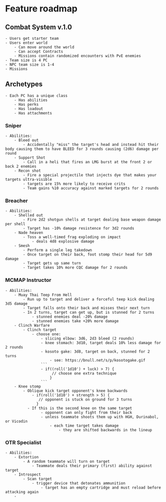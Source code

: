 # Feature roadmap
## Combat System v.1.0
	- Users get starter team
	- Users enter world
		- Can move around the world
		- Can accept Contracts
		- Missions contain randomized encounters with PvE enemies
	- Team size is 4 PC
	- NPC team size is 1-4
	- Missions
## Archetypes
	- Each PC has a unique class
		- Has abilities
		- Has perks
		- Has loadout
		- Has attachments
### Sniper
	- Abilities:
		- Bleed out
			- Accidentally "miss" the target's head and instead hit their body causing them to have BLEED for 3 rounds causing (2d6) damage per round
		- Support Shot
			- Call in a heli that fires an LMG burst at the front 2 or back 2 enemies
		- Recon shot
			- Fire a special projectile that injects dye that makes your targets ultra-visible
			- targets are 15% more likely to receive crits
			- Team gains %10 accuracy against marked targets for 2 rounds
### Breacher
	- Abilities:
		- Shelled out
			- Fire 2d2 shotgun shells at target dealing base weapon damage per shell
			- Target has -10% damage resistence for 3d2 rounds
		- Nade heaven
			- Toss a well-timed frag exploding on impact
				- deals 4d8 explosive damage
		- Smesh
			- Perform a single leg takedown
			- Once target on their back, foot stomp their head for 5d9 damage
			- Target gets up same turn
			- Target takes 10% more CQC damage for 2 rounds

### MCMAP Instructor
	- Abilities:
		- Muay Thai Teep From Hell
			- Run up to target and deliver a forceful teep kick dealing 3d5 damage
			- Target falls onto their back and misses their next turn
			- In 2 turns, target can get up, but is stunned for 2 turns
				- stunned enemies deal -20% damage
				- stunned enemies take +20% more damage
		- Clinch Warfare
			- Clinch target
				- choose one:
					- slicing elbow: 3d6, 2d3 bleed (2 rounds)
					- knee stomach: 3d10, target deals 10% less damage for 2 rounds
					- kosoto gake: 3d8, target on back, stunned for 2 turns
						- see: https://bnull.net/s/p/kosotogake.gif
					```
					- if((roll('1d10') + luck) > 7) {
						 // choose one extra technique
						}
					```
		- Knee stomp
			- Oblique kick target opponent's knee backwards
				- if(roll('1d10') + strength > 5) { 
				   // opponent is stuck on ground for 3 turns
				  }
			  - If this is the second knee on the same target
					- opponent can only fight from their back
					- unless teammate shoots them up with HGH, Durinabol, or Vicodin
						- each time target takes damage
							- they are shifted backwards in the lineup
### OTR Specialist
	- Abilities:
		- Extortion
			- A random teammate will turn on target
				- Teammate deals their primary (first) ability against target
		- Introspect
			- Scan target
				- trigger device that detonates ammunition 
					- target has an empty cartridge and must reload before attacking again
		- 

